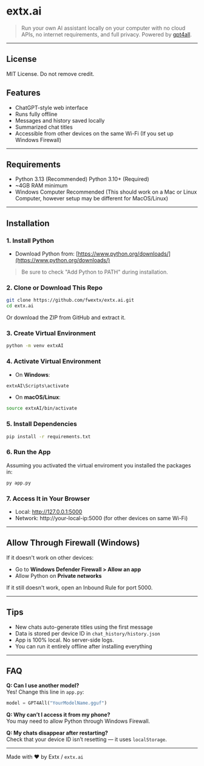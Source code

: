 # extx.ai
> Run your own AI assistant locally on your computer with no cloud APIs, no internet requirements, and full privacy. Powered by [gpt4all](https://github.com/nomic-ai/gpt4all).

---

## License

MIT License. Do not remove credit.

## Features
- ChatGPT-style web interface
- Runs fully offline
- Messages and history saved locally
- Summarized chat titles
- Accessible from other devices on the same Wi-Fi (If you set up Windows Firewall)

---

## Requirements

- Python 3.13 (Recommended) Python 3.10+ (Required)
- \~4GB RAM minimum
- Windows Computer Recommended (This should work on a Mac or Linux Computer, however setup may be different for MacOS/Linux)

---

## Installation

### 1. **Install Python**

- Download Python from: [https://www.python.org/downloads/](https://www.python.org/downloads/)
> Be sure to check "Add Python to PATH" during installation.

### 2. **Clone or Download This Repo**

```bash
git clone https://github.com/fwextx/extx.ai.git
cd extx.ai
```

Or download the ZIP from GitHub and extract it.

### 3. **Create Virtual Environment**

```bash
python -m venv extxAI
```

### 4. **Activate Virtual Environment**

- On **Windows**:

```bash
extxAI\Scripts\activate
```

- On **macOS/Linux**:

```bash
source extxAI/bin/activate
```

### 5. **Install Dependencies**

```bash
pip install -r requirements.txt
```

### 6. **Run the App**
Assuming you activated the virtual enviroment you installed the packages in:
```bash
py app.py
```

### 7. **Access It in Your Browser**

- Local: http://127.0.0.1:5000
- Network: http://your-local-ip:5000 (for other devices on same Wi-Fi)

---

## Allow Through Firewall (Windows)

If it doesn't work on other devices:

- Go to **Windows Defender Firewall > Allow an app**
- Allow Python on **Private networks**

If it still doesn't work, open an Inbound Rule for port 5000.

---

## Tips

- New chats auto-generate titles using the first message
- Data is stored per device ID in `chat_history/history.json`
- App is 100% local. No server-side logs.
- You can run it entirely offline after installing everything

---

## FAQ

**Q: Can I use another model?**\
Yes! Change this line in `app.py`:

```python
model = GPT4All("YourModelName.gguf")
```

**Q: Why can’t I access it from my phone?**\
You may need to allow Python through Windows Firewall.

**Q: My chats disappear after restarting?**\
Check that your device ID isn’t resetting — it uses `localStorage`.

---

Made with ❤️ by Extx / `extx.ai`

